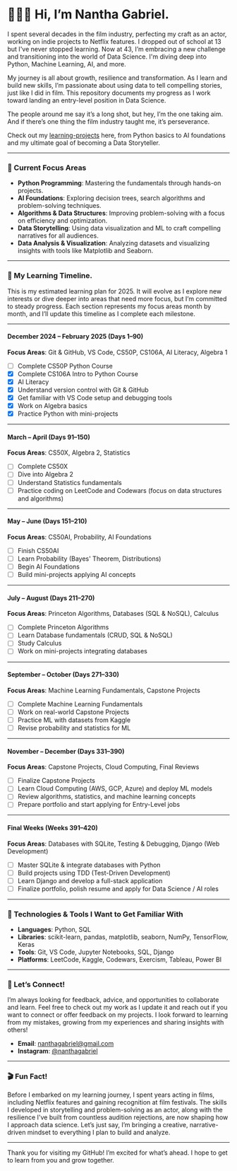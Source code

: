 # 🙋🏾‍♂️ Hi, I’m Nantha Gabriel.

I spent several decades in the film industry, perfecting my craft as an actor, working on indie projects to Netflix features. I dropped out of school at 13 but I've never stopped learning. Now at 43, I’m embracing a new challenge and transitioning into the world of Data Science. I'm diving deep into Python, Machine Learning, AI, and more.

My journey is all about growth, resilience and transformation. As I learn and build new skills, I’m passionate about using data to tell compelling stories, just like I did in film. This repository documents my progress as I work toward landing an entry-level position in Data Science. 

The people around me say it’s a long shot, but hey, I’m the one taking aim. And if there’s one thing the film industry taught me, it’s perseverance.

Check out my [learning-projects](https://github.com/nanthagabriel/learning-projects/tree/learning_projects) here, from Python basics to AI foundations and my ultimate goal of becoming a Data Storyteller.

---

### 🤖 Current Focus Areas

- **Python Programming**: Mastering the fundamentals through hands-on projects.  
- **AI Foundations**: Exploring decision trees, search algorithms and problem-solving techniques.  
- **Algorithms & Data Structures**: Improving problem-solving with a focus on efficiency and optimization.  
- **Data Storytelling**: Using data visualization and ML to craft compelling narratives for all audiences.  
- **Data Analysis & Visualization**: Analyzing datasets and visualizing insights with tools like Matplotlib and Seaborn.


---

### 📅 My Learning Timeline. 
This is my estimated learning plan for 2025. It will evolve as I explore new interests or dive deeper into areas that need more focus, but I’m committed to steady progress. Each section represents my focus areas month by month, and I’ll update this timeline as I complete each milestone.

---

#### **December 2024 – February 2025 (Days 1–90)**  
**Focus Areas**: Git & GitHub, VS Code, CS50P, CS106A, AI Literacy, Algebra 1  
- [ ] Complete CS50P Python Course  
- [x] Complete CS106A Intro to Python Course  
- [x] AI Literacy  
- [x] Understand version control with Git & GitHub  
- [x] Get familiar with VS Code setup and debugging tools  
- [x] Work on Algebra basics  
- [x] Practice Python with mini-projects  

---

#### **March – April (Days 91–150)**  
**Focus Areas**: CS50X, Algebra 2, Statistics  
- [ ] Complete CS50X  
- [ ] Dive into Algebra 2  
- [ ] Understand Statistics fundamentals  
- [ ] Practice coding on LeetCode and Codewars (focus on data structures and algorithms)  

---

#### **May – June (Days 151–210)**  
**Focus Areas**: CS50AI, Probability, AI Foundations  
- [ ] Finish CS50AI  
- [ ] Learn Probability (Bayes' Theorem, Distributions)  
- [ ] Begin AI Foundations  
- [ ] Build mini-projects applying AI concepts  

---

#### **July – August (Days 211–270)**  
**Focus Areas**: Princeton Algorithms, Databases (SQL & NoSQL), Calculus  
- [ ] Complete Princeton Algorithms  
- [ ] Learn Database fundamentals (CRUD, SQL & NoSQL)  
- [ ] Study Calculus  
- [ ] Work on mini-projects integrating databases  

---

#### **September – October (Days 271–330)**  
**Focus Areas**: Machine Learning Fundamentals, Capstone Projects  
- [ ] Complete Machine Learning Fundamentals  
- [ ] Work on real-world Capstone Projects  
- [ ] Practice ML with datasets from Kaggle  
- [ ] Revise probability and statistics for ML  

---

#### **November – December (Days 331–390)**  
**Focus Areas**: Capstone Projects, Cloud Computing, Final Reviews  
- [ ] Finalize Capstone Projects  
- [ ] Learn Cloud Computing (AWS, GCP, Azure) and deploy ML models  
- [ ] Review algorithms, statistics, and machine learning concepts  
- [ ] Prepare portfolio and start applying for Entry-Level jobs  

---

#### **Final Weeks (Weeks 391–420)**  
**Focus Areas**: Databases with SQLite, Testing & Debugging, Django (Web Development)  
- [ ] Master SQLite & integrate databases with Python  
- [ ] Build projects using TDD (Test-Driven Development)  
- [ ] Learn Django and develop a full-stack application  
- [ ] Finalize portfolio, polish resume and apply for Data Science / AI roles  

---

### 🔧 Technologies & Tools I Want to Get Familiar With

- **Languages**: Python, SQL  
- **Libraries**: scikit-learn, pandas, matplotlib, seaborn, NumPy, TensorFlow, Keras  
- **Tools**: Git, VS Code, Jupyter Notebooks, SQL, Django  
- **Platforms**: LeetCode, Kaggle, Codewars, Exercism, Tableau, Power BI

---

### 💬 Let’s Connect!

I’m always looking for feedback, advice, and opportunities to collaborate and learn. Feel free to check out my work as I update it and reach out if you want to connect or offer feedback on my projects. I look forward to learning from my mistakes, growing from my experiences and sharing insights with others!

- **Email**: [nanthagabriel@gmail.com](mailto:nanthagabriel@gmail.com)  
- **Instagram**: [@nanthagabriel](https://www.instagram.com/nanthagabriel/)

---

### 🎬 Fun Fact!

Before I embarked on my learning journey, I spent years acting in films, including Netflix features and gaining recognition at film festivals. The skills I developed in storytelling and problem-solving as an actor, along with the resilience I've built from countless audition rejections, are now shaping how I approach data science. Let’s just say, I’m bringing a creative, narrative-driven mindset to everything I plan to build and analyze.

---

Thank you for visiting my GitHub! 
I’m excited for what’s ahead. 
I hope to get to learn from you and grow together.
